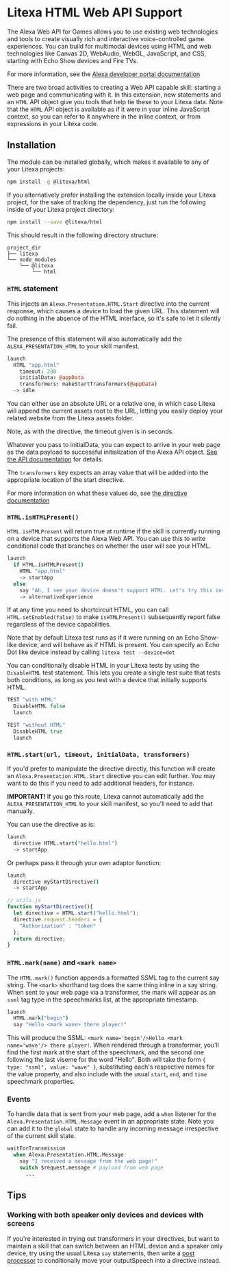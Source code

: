 # Litexa HTML Web API Support

The Alexa Web API for Games allows you to use existing web technologies and tools to create
visually rich and interactive voice-controlled game experiences. You can build
for multimodal devices using HTML and web technologies like Canvas 2D, WebAudio, WebGL,
JavaScript, and CSS, starting with Echo Show devices and Fire TVs.

For more information, see the [Alexa developer portal documentation](https://developer.amazon.com/en-US/docs/alexa/web-api-for-games/understand-alexa-web-api-for-games.html)

There are two broad activities to creating a Web API capable skill: starting a web page and 
communicating with it. In this extension, new statements and an `HTML` API object 
give you tools that help tie these to your Litexa data. Note that the `HTML` API 
object is available as if it were in your inline JavaScript context, so you can refer
to it anywhere in the inline context, or from expressions in your Litexa code. 


## Installation

The module can be installed globally, which makes it available to any of your
Litexa projects:

```bash
npm install -g @litexa/html
```

If you alternatively prefer installing the extension locally inside your Litexa project,
for the sake of tracking the dependency, just run the following inside of your Litexa
project directory:

```bash
npm install --save @litexa/html
```

This should result in the following directory structure:

```stdout
project_dir
├── litexa
└── node_modules
    └── @litexa
        └── html
```



### `HTML` statement

This injects an `Alexa.Presentation.HTML.Start` directive into the current response, 
which causes a device to load the given URL. This statement will do nothing in the
absence of the HTML interface, so it's safe to let it silently fail.

The presence of this statement will also automatically add the `ALEXA_PRESENTATION_HTML`
to your skill manifest.

```coffeescript
launch
  HTML "app.html"
    timeout: 200
    initialData: @appData
    transformers: makeStartTransformers(@appData)
  -> idle
```

You can either use an absolute URL or a relative one, in which case Litexa will 
append the current assets root to the URL, letting you easily deploy your related
website from the Litexa assets folder.

Note, as with the directive, the timeout given is in seconds. 

Whatever you pass to initialData, you can expect to arrive in your web page as the 
data payload to successful initialization of the Alexa API object. [See the API documentation](https://html.games.alexa.a2z.com/modules/alexa.html) for details.

The `transformers` key expects an array value that will be added into the appropriate
location of the start directive.

For more information on what these values do, see [the directive documentation](https://developer.amazon.com/en-US/docs/alexa/web-api-for-games/alexa-presentation-html-interface.html#start-directive) 




### `HTML.isHTMLPresent()`

`HTML.isHTMLPresent` will return true at runtime if the skill is currently running on 
a device that supports the Alexa Web API. You can use this to write conditional 
code that branches on whether the user will see your HTML.

```coffeescript
launch
  if HTML.isHTMLPresent()
    HTML "app.html"
    -> startApp
  else
    say "Ah, I see your device doesn't support HTML. Let's try this instead."
    -> alternativeExperience
```

If at any time you need to shortcircuit HTML, you can call `HTML.setEnabled(false)`
to make `isHTMLPresent()` subsequently report false regardless of the device capabilities. 

Note that by default Litexa test runs as if it were running
on an Echo Show-like device, and will behave as if HTML is present. 
You can specify an Echo Dot like device instead by calling `litexa test --device=dot`

You can conditionally disable HTML in your Litexa tests by using the `DisableHTML` 
test statement. This lets you create a single test suite that tests both conditions,
as long as you test with a device that initially supports HTML.

```coffeescript
TEST "with HTML"
  DisableHTML false
  launch

TEST "without HTML"
  DisableHTML true
  launch
```


### `HTML.start(url, timeout, initialData, transformers)`

If you'd prefer to manipulate the directive directly, this function will
create an `Alexa.Presentation.HTML.Start` directive you can edit further. 
You may want to do  this if you need to add additional headers, for instance.

**IMPORTANT!** If you go this route, Litexa cannot automatically add 
the `ALEXA_PRESENTATION_HTML` to your skill manifest, so you'll need to 
add that manually.

You can use the directive as is:

```coffeescript
launch 
  directive HTML.start("hello.html")
  -> startApp
```

Or perhaps pass it through your own adaptor function:

```coffeescript
launch 
  directive myStartDirective()
  -> startApp
```

```javascript
// utils.js
function myStartDirective(){
  let directive = HTML.start("hello.html");
  directive.request.headers = {
    "Authorization" : "token"
  };
  return directive;
}
```


### `HTML.mark(name)` and `<mark name>`

The `HTML.mark()` function appends a formatted SSML tag to the current
say string.
The `<mark>` shorthand tag does the same thing inline in a say string.
When sent to your web page via a transformer, the mark will appear as an `ssml` 
tag type in the speechmarks list, at the appropriate timestamp.

```coffeescript
launch 
  HTML.mark("begin")
  say "Hello <mark wave> there player!"
```

This will produce the SSML: `<mark name='begin'/>Hello <mark name='wave'/> there player!`. 
When rendered through a transformer, you'll find the first mark at the 
start of the speechmark, and the second one following the last 
viseme for the word "Hello". Both will take the form `{ type: "ssml", value: "wave" }`, 
substituting each's respective names for the value property, and also
include with the usual `start`, `end`, and `time` speechmark properties.


### Events

To handle data that is sent from your web page, add a `when` listener for the
`Alexa.Presentation.HTML.Message` event in an appropriate state. Note you can
add it to the `global` state to handle any incoming message irrespective of
the current skill state.

```coffeescript
waitForTransmission
  when Alexa.Presentation.HTML.Message
    say "I received a message from the web page!"
    switch $request.message # payload from web page
      ...
```



## Tips

### Working with both speaker only devices and devices with screens

If you're interested in trying out transformers in your directives,
but want to maintain a skill that can switch between an HTML device
and a speaker only device, try using the usual Litexa `say` statements,
then write a [post processor](http://litexa.com/reference/backdoor.html#modifying-the-alexa-response-object)
to conditionally move your outputSpeech into a directive instead.
